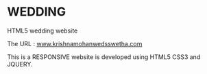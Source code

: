 WEDDING
=======

HTML5 wedding website

The URL : www.krishnamohanwedsswetha.com

This is a RESPONSIVE website is developed using HTML5 CSS3 and JQUERY.



